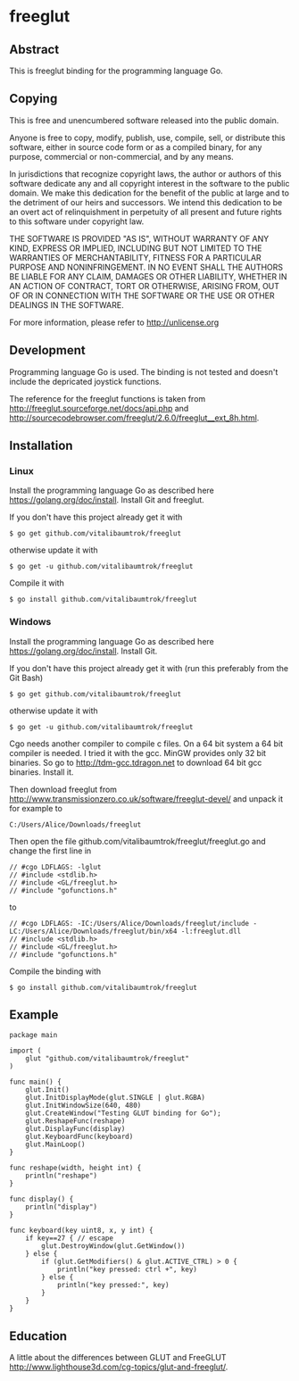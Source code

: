 # freeglut

## Abstract
This is freeglut binding for the programming language Go.

## Copying
This is free and unencumbered software released into the public domain.

Anyone is free to copy, modify, publish, use, compile, sell, or
distribute this software, either in source code form or as a compiled
binary, for any purpose, commercial or non-commercial, and by any
means.

In jurisdictions that recognize copyright laws, the author or authors
of this software dedicate any and all copyright interest in the
software to the public domain. We make this dedication for the benefit
of the public at large and to the detriment of our heirs and
successors. We intend this dedication to be an overt act of
relinquishment in perpetuity of all present and future rights to this
software under copyright law.

THE SOFTWARE IS PROVIDED "AS IS", WITHOUT WARRANTY OF ANY KIND,
EXPRESS OR IMPLIED, INCLUDING BUT NOT LIMITED TO THE WARRANTIES OF
MERCHANTABILITY, FITNESS FOR A PARTICULAR PURPOSE AND NONINFRINGEMENT.
IN NO EVENT SHALL THE AUTHORS BE LIABLE FOR ANY CLAIM, DAMAGES OR
OTHER LIABILITY, WHETHER IN AN ACTION OF CONTRACT, TORT OR OTHERWISE,
ARISING FROM, OUT OF OR IN CONNECTION WITH THE SOFTWARE OR THE USE OR
OTHER DEALINGS IN THE SOFTWARE.

For more information, please refer to <http://unlicense.org>

## Development
Programming language Go is used. The binding is not tested and doesn't include the depricated joystick functions.

The reference for the freeglut functions is taken from <http://freeglut.sourceforge.net/docs/api.php> and <http://sourcecodebrowser.com/freeglut/2.6.0/freeglut__ext_8h.html>.

## Installation

### Linux
Install the programming language Go as described here <https://golang.org/doc/install>. Install Git and freeglut.

If you don't have this project already get it with

	$ go get github.com/vitalibaumtrok/freeglut

otherwise update it with

	$ go get -u github.com/vitalibaumtrok/freeglut

Compile it with

	$ go install github.com/vitalibaumtrok/freeglut

### Windows
Install the programming language Go as described here <https://golang.org/doc/install>. Install Git.

If you don't have this project already get it with (run this preferably from the Git Bash)

	$ go get github.com/vitalibaumtrok/freeglut

otherwise update it with

	$ go get -u github.com/vitalibaumtrok/freeglut

Cgo needs another compiler to compile c files. On a 64 bit system a 64 bit compiler is needed. I tried it with the gcc. MinGW provides only 32 bit binaries. So go to <http://tdm-gcc.tdragon.net> to download 64 bit gcc binaries. Install it.

Then download freeglut from <http://www.transmissionzero.co.uk/software/freeglut-devel/> and unpack it for example to

	C:/Users/Alice/Downloads/freeglut

Then open the file github.com/vitalibaumtrok/freeglut/freeglut.go and change the first line in

	// #cgo LDFLAGS: -lglut
	// #include <stdlib.h>
	// #include <GL/freeglut.h>
	// #include "gofunctions.h"

to

	// #cgo LDFLAGS: -IC:/Users/Alice/Downloads/freeglut/include -LC:/Users/Alice/Downloads/freeglut/bin/x64 -l:freeglut.dll
	// #include <stdlib.h>
	// #include <GL/freeglut.h>
	// #include "gofunctions.h"

Compile the binding with

	$ go install github.com/vitalibaumtrok/freeglut

## Example
	package main

	import (
		glut "github.com/vitalibaumtrok/freeglut"
	)

	func main() {
		glut.Init()
		glut.InitDisplayMode(glut.SINGLE | glut.RGBA)
		glut.InitWindowSize(640, 480)
		glut.CreateWindow("Testing GLUT binding for Go");
		glut.ReshapeFunc(reshape)
		glut.DisplayFunc(display)
		glut.KeyboardFunc(keyboard)
		glut.MainLoop()
	}

	func reshape(width, height int) {
		println("reshape")
	}

	func display() {
		println("display")
	}

	func keyboard(key uint8, x, y int) {
		if key==27 { // escape
			glut.DestroyWindow(glut.GetWindow())
		} else {
			if (glut.GetModifiers() & glut.ACTIVE_CTRL) > 0 {
				println("key pressed: ctrl +", key)
			} else {
				println("key pressed:", key)
			}
		}
	}

## Education
A little about the differences between GLUT and FreeGLUT
<http://www.lighthouse3d.com/cg-topics/glut-and-freeglut/>.


